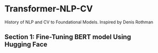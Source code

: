 # Transformer-NLP-CV
History of NLP and CV to Foundational Models. Inspired by Denis Rothman

## Section 1: Fine-Tuning BERT model Using Hugging Face
